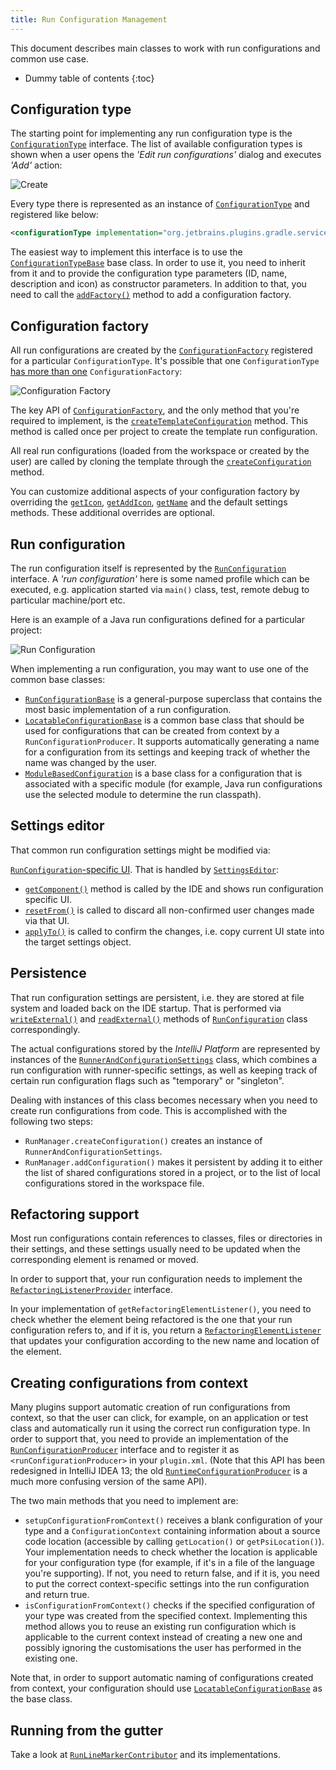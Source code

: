 ```yaml
---
title: Run Configuration Management
---
```

<!-- Copyright 2000-2020 JetBrains s.r.o. and other contributors. Use of this source code is governed by the Apache 2.0 license that can be found in the LICENSE file. -->

This document describes main classes to work with run configurations and common use case.

* Dummy table of contents
{:toc}

## Configuration type

The starting point for implementing any run configuration type is the [`ConfigurationType`](upsource:///platform/lang-api/src/com/intellij/execution/configurations/ConfigurationType.java) interface. The list of available configuration types is shown when a user opens the _'Edit run configurations'_ dialog and executes _'Add'_ action:

![Create](/basics/img/create-1.png)

Every type there is represented as an instance of [`ConfigurationType`](upsource:///platform/lang-api/src/com/intellij/execution/configurations/ConfigurationType.java) and registered like below:

```xml
<configurationType implementation="org.jetbrains.plugins.gradle.service.execution.GradleExternalTaskConfigurationType" />
```

The easiest way to implement this interface is to use the [`ConfigurationTypeBase`](upsource:///platform/lang-api/src/com/intellij/execution/configurations/runConfigurationType.kt) base class. In order to use it, you need to inherit from it and to provide the configuration type parameters (ID, name, description and icon) as constructor parameters. In addition to that, you need to call the [`addFactory()`](upsource:///platform/lang-api/src/com/intellij/execution/configurations/runConfigurationType.kt) method to add a configuration factory.

## Configuration factory

All run configurations are created by the [`ConfigurationFactory`](upsource:///platform/lang-api/src/com/intellij/execution/configurations/ConfigurationFactory.java) registered for a particular `ConfigurationType`. It's possible that one `ConfigurationType` [has more than one](upsource:///platform/lang-api/src/com/intellij/execution/configurations/ConfigurationType.java)<!--#L34--> `ConfigurationFactory`:

![Configuration Factory](/basics/img/create-3.png)

The key API of [`ConfigurationFactory`](upsource:///platform/lang-api/src/com/intellij/execution/configurations/ConfigurationFactory.java), and the only method that you're required to implement, is the [`createTemplateConfiguration`](upsource:///platform/lang-api/src/com/intellij/execution/configurations/ConfigurationFactory.java)<!--#L45--> method. This method is called once per project to create the template run configuration.

All real run configurations (loaded from the workspace or created by the user) are called by cloning the template through the [`createConfiguration`](upsource:///platform/lang-api/src/com/intellij/execution/configurations/ConfigurationFactory.java)<!--#L39--> method.

You can customize additional aspects of your configuration factory by overriding the [`getIcon`](upsource:///platform/lang-api/src/com/intellij/execution/configurations/ConfigurationFactory.java)<!--#L59-->, [`getAddIcon`](upsource:///platform/lang-api/src/com/intellij/execution/configurations/ConfigurationFactory.java)<!--#L55-->, [`getName`](upsource:///platform/lang-api/src/com/intellij/execution/configurations/ConfigurationFactory.java)<!--#L51--> and the default settings methods. These additional overrides are optional.

## Run configuration

The run configuration itself is represented by the [`RunConfiguration`](upsource:///platform/lang-api/src/com/intellij/execution/configurations/RunConfiguration.java) interface. A _'run configuration'_ here is some named profile which can be executed, e.g. application started via `main()` class, test, remote debug to particular machine/port etc.

Here is an example of a Java run configurations defined for a particular project:

![Run Configuration](/basics/img/create-2.png)

When implementing a run configuration, you may want to use one of the common base classes:

* [`RunConfigurationBase`](upsource:///platform/lang-api/src/com/intellij/execution/configurations/RunConfigurationBase.java) is a general-purpose superclass that contains the most basic implementation of a run configuration.
* [`LocatableConfigurationBase`](upsource:///platform/lang-api/src/com/intellij/execution/configurations/LocatableConfigurationBase.java) is a common base class that should be used for configurations that can be created from context by a `RunConfigurationProducer`. It supports automatically generating a name for a configuration from its settings and keeping track of whether the name was changed by the user.
* [`ModuleBasedConfiguration`](upsource:///platform/lang-api/src/com/intellij/execution/configurations/ModuleBasedConfiguration.java) is a base class for a configuration that is associated with a specific module (for example, Java run configurations use the selected module to determine the run classpath).

## Settings editor

That common run configuration settings might be modified via:

[`RunConfiguration`-specific UI](upsource:///platform/lang-api/src/com/intellij/execution/configurations/RunConfiguration.java)<!--#L48-->. That is handled by [`SettingsEditor`](upsource:///platform/platform-api/src/com/intellij/openapi/options/SettingsEditor.java)<!--#L97-->:

* [`getComponent()`](upsource:///platform/platform-api/src/com/intellij/openapi/options/SettingsEditor.java)<!--#L97--> method is called by the IDE and shows run configuration specific UI.
* [`resetFrom()`](upsource:///platform/platform-api/src/com/intellij/openapi/options/SettingsEditor.java)<!--#L83--> is called to discard all non-confirmed user changes made via that UI.
* [`applyTo()`](upsource:///platform/platform-api/src/com/intellij/openapi/options/SettingsEditor.java)<!--#L93--> is called to confirm the changes, i.e. copy current UI state into the target settings object.

## Persistence

That run configuration settings are persistent, i.e. they are stored at file system and loaded back on the IDE startup. That is performed via [`writeExternal()`](upsource:///platform/util/src/com/intellij/openapi/util/JDOMExternalizable.java)<!--#L27--> and [`readExternal()`](upsource:///platform/util/src/com/intellij/openapi/util/JDOMExternalizable.java)<!--#L26--> methods of [`RunConfiguration`](upsource:///platform/lang-api/src/com/intellij/execution/configurations/RunConfiguration.java) class correspondingly.

The actual configurations stored by the *IntelliJ Platform* are represented by instances of the [`RunnerAndConfigurationSettings`](upsource:///platform/lang-api/src/com/intellij/execution/RunnerAndConfigurationSettings.java) class, which combines a run configuration with runner-specific settings, as well as keeping track of certain run configuration flags such as "temporary" or "singleton".

Dealing with instances of this class becomes necessary when you need to create run configurations from code. This is accomplished with the following two steps:

* `RunManager.createConfiguration()` creates an instance of `RunnerAndConfigurationSettings`.
* `RunManager.addConfiguration()` makes it persistent by adding it to either the list of shared configurations stored in a project, or to the list of local configurations stored in the workspace file.

## Refactoring support

Most run configurations contain references to classes, files or directories in their settings, and these settings usually need to be updated when the corresponding element is renamed or moved.

In order to support that, your run configuration needs to implement the [`RefactoringListenerProvider`](upsource:///platform/lang-api/src/com/intellij/execution/configurations/RefactoringListenerProvider.java) interface.

In your implementation of `getRefactoringElementListener()`, you need to check whether the element being refactored is the one that your run configuration refers to, and if it is, you return a [`RefactoringElementListener`](upsource:///platform/analysis-api/src/com/intellij/refactoring/listeners/RefactoringElementListener.java) that updates your configuration according to the new name and location of the element.

## Creating configurations from context

Many plugins support automatic creation of run configurations from context, so that the user can click, for example, on an application or test class and automatically run it using the correct run configuration type. In order to support that, you need to provide an implementation of the [`RunConfigurationProducer`](upsource:///platform/lang-api/src/com/intellij/execution/actions/RunConfigurationProducer.java)
interface and to register it as `<runConfigurationProducer>` in your `plugin.xml`. (Note that this API has been redesigned in IntelliJ IDEA 13; the old [`RuntimeConfigurationProducer`](upsource:///platform/lang-api/src/com/intellij/execution/junit/RuntimeConfigurationProducer.java) is a much more confusing version of the same API).

The two main methods that you need to implement are:

* `setupConfigurationFromContext()` receives a blank configuration of your type and a `ConfigurationContext` containing information about a source code location (accessible by calling `getLocation()` or `getPsiLocation()`). Your implementation needs to check whether the location is applicable for your configuration type (for example, if it's in a file of the language you're supporting). If not, you need to return false, and if it is, you need to put the correct context-specific settings into the run configuration and return true.
* `isConfigurationFromContext()` checks if the specified configuration of your type was created from the specified context. Implementing this method allows you to reuse an existing run configuration which is applicable to the current context instead of creating a new one and possibly ignoring the customisations the user has performed in the existing one.

Note that, in order to support automatic naming of configurations created from context, your configuration should use
[`LocatableConfigurationBase`](upsource:///platform/lang-api/src/com/intellij/execution/configurations/LocatableConfigurationBase.java) as the base class.

## Running from the gutter

Take a look at [`RunLineMarkerContributor`](upsource:///platform/execution-impl/src/com/intellij/execution/lineMarker/RunLineMarkerContributor.java) and its implementations.
